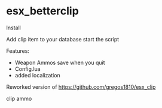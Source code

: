 # esx_betterclip

Install

Add clip item to your database
start the script


Features:

- Weapon Ammos save when you quit
- Config.lua
- added localization

Reworked version of https://github.com/gregos1810/esx_clip

clip ammo

